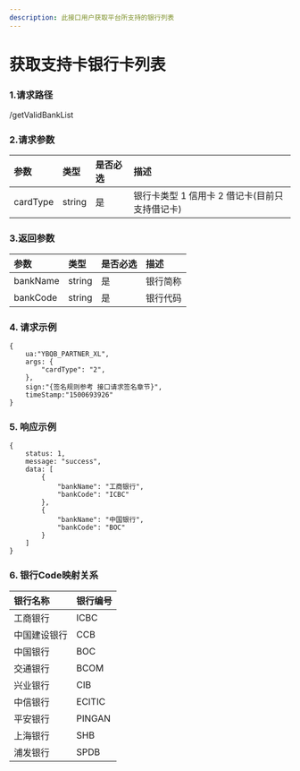 ```yaml
---
description: 此接口用户获取平台所支持的银行列表
---
```


# 获取支持卡银行卡列表

### 1.请求路径

/getValidBankList

### 2.请求参数

| 参数 | 类型 | 是否必选 | 描述 |
| :--- | :--- | :--- | :--- |
| cardType | string | 是 | 银行卡类型 1 信用卡 2 借记卡\(目前只支持借记卡\) |

### 3.返回参数

| 参数 | 类型 | 是否必选 | 描述 |
| :--- | :--- | :--- | :--- |
| bankName | string | 是 | 银行简称 |
| bankCode | string | 是 | 银行代码 |

### 4. 请求示例

```text
{
    ua:"YBQB_PARTNER_XL",
    args: { 
        "cardType": "2", 
    },
    sign:"{签名规则参考 接口请求签名章节}",
    timeStamp:"1500693926"
}
```

### 5. 响应示例

```text
{
    status: 1,
    message: "success",
    data: [
        {
            "bankName": "工商银行",
            "bankCode": "ICBC"
        },
        {
            "bankName": "中国银行",
            "bankCode": "BOC"
        }
    ]
}
```

### 6. 银行Code映射关系

| 银行名称 | 银行编号 |
| :--- | :--- |
| 工商银行 | ICBC |
| 中国建设银行 | CCB |
| 中国银行 | BOC |
| 交通银行 | BCOM |
| 兴业银行 | CIB |
| 中信银行 | ECITIC |
| 平安银行 | PINGAN |
| 上海银行 | SHB |
| 浦发银行 | SPDB |



